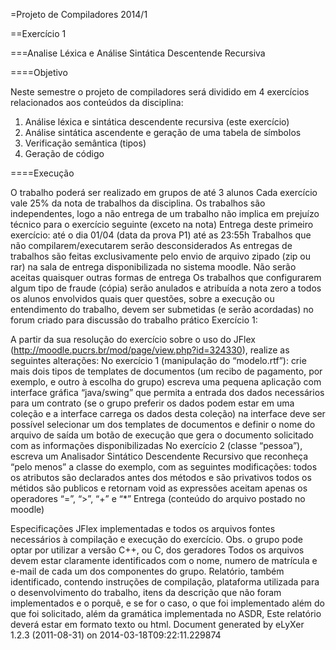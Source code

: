=Projeto de Compiladores 2014/1

==Exercício 1

===Analise Léxica e Análise Sintática Descentende Recursiva

====Objetivo

Neste semestre o projeto de compiladores será dividido em 4 exercícios relacionados aos conteúdos da disciplina:

1. Análise léxica e sintática descendente recursiva (este exercício)
2. Análise sintática ascendente e geração de uma tabela de símbolos
3. Verificação semântica (tipos)
4. Geração de código

====Execução

O trabalho poderá ser realizado em grupos de até 3 alunos
Cada exercício vale 25% da nota de trabalhos da disciplina. Os trabalhos são independentes, logo a não entrega de um trabalho não implica em prejuízo técnico para o exercício seguinte (exceto na nota)
Entrega deste primeiro exercício: até o dia 01/04 (data da prova P1) até as 23:55h
Trabalhos que não compilarem/executarem serão desconsiderados
As entregas de trabalhos são feitas exclusivamente pelo envio de arquivo zipado (zip ou rar) na sala de entrega disponibilizada no sistema moodle. Não serão aceitas quaisquer outras formas de entrega
Os trabalhos que configurarem algum tipo de fraude (cópia) serão anulados e atribuída a nota zero a todos os alunos envolvidos
quais quer questões, sobre a execução ou entendimento do trabalho, devem ser submetidas (e serão acordadas) no forum criado para discussão do trabalho prático
Exercício 1:

A partir da sua resolução do exercício sobre o uso do JFlex (http://moodle.pucrs.br/mod/page/view.php?id=324330), realize as seguintes alterações:
No exercício 1 (manipulação do “modelo.rtf”):
crie mais dois tipos de templates de documentos (um recibo de pagamento, por exemplo, e outro à escolha do grupo)
escreva uma pequena aplicação com interface gráfica “java/swing” que permita a entrada dos dados necessários para um contrato (se o grupo preferir os dados podem estar em uma coleção e a interface carrega os dados desta coleção)
na interface deve ser possível selecionar um dos templates de documentos e definir o nome do arquivo de saída
um botão de execução que gera o documento solicitado com as informações disponibilizadas
No exercício 2 (classe “pessoa”), escreva um Analisador Sintático Descendente Recursivo que reconheça “pelo menos” a classe do exemplo, com as seguintes modificações:
todos os atributos são declarados antes dos métodos e são privativos
todos os métidos são publicos e retornam void
as expressões aceitam apenas os operadores “=”, “>”, “+” e “*”
Entrega (conteúdo do arquivo postado no moodle)

Especificações JFlex implementadas e todos os arquivos fontes necessários à compilação e execução do exercício.
Obs. o grupo pode optar por utilizar a versão C++, ou C, dos geradores
Todos os arquivos devem estar claramente identificados com o nome, numero de matrícula e e-mail de cada um dos componentes do grupo.
Relatório, também identificado, contendo instruções de compilação, plataforma utilizada para o desenvolvimento do trabalho, itens da descrição que não foram implementados e o porquê, e se for o caso, o que foi implementado além do que foi solicitado, além da gramática implementada no ASDR, Este relatório deverá estar em formato texto ou html.
Document generated by eLyXer 1.2.3 (2011-08-31) on 2014-03-18T09:22:11.229874

